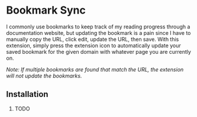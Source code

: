 # Bookmark Sync

I commonly use bookmarks to keep track of my reading progress through a
documentation website, but updating the bookmark is a pain since I have to
manually copy the URL, click edit, update the URL, then save. With this
extension, simply press the extension icon to automatically update your saved
bookmark for the given domain with whatever page you are currently on.

_Note: If multiple bookmarks are found that match the URL, the extension will
not update the bookmarks._

## Installation

1. TODO
